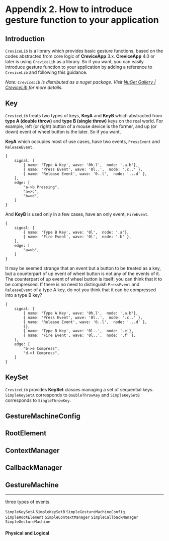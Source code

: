   
# Appendix 2. How to introduce gesture function to your application
  
  
## Introduction
  
  
`CreviceLib` is a library which provides basic gesture functions, based on the codes abstracted from core logic of **CreviceApp** 3.x. **CreviceApp** 4.0 or later is using `CreviceLib` as a library. So if you want, you can easily introduce gesture function to your application by adding a reference to `CreviceLib` and following this guidance.
  
_Note: `CreviceLib` is distributed as a nuget package. Visit [NuGet Gallery \| CreviceLib](https://www.nuget.org/packages/Crevice.Core/ ) for more details._
  
## Key
  
  
`CreviceLib` treats two types of keys, **KeyA** and **KeyB** which abstracted from **type A (double throw)** and **type B (single throw)** keys on the real world. For example, left (or right) button of a mouse device is the former, and up (or down) event of wheel button is the later. So if you want, 
  
**KeyA** which occupies most of use cases, have two events, `PressEvent` and `ReleaseEvent`. 
  
```wavedrom
{ 
    signal: [
        { name: 'Type A Key', wave: '0h.l',  node: '.a.b'},
        { name: 'Press Event', wave: '0l..',  node: '.c..' },
        { name: 'Release Event', wave: '0..l',  node: '...d' },
    ],
    edge: [
        "a->b Pressing",
        "a=>c",
        "b=>d",
    ]
}
```
  
And **KeyB** is used only in a few cases, have an only event, `FireEvent`. 
  
```wavedrom
{ 
    signal: [
        { name: 'Type B Key', wave: '0l',  node: '.a'},
        { name: 'Fire Event', wave: '0l',  node: '.b' },
    ],
    edge: [
        "a=>b",
    ]
}
```
  
It may be seemed strange that an event but a button to be treated as a key, but a counterpart of up event of wheel button is not any of the events of it. The counterpart of up event of wheel button is itself; you can think that it to be compressed. If there is no need to distinguish `PressEvent` and `ReleaseEvent` of a type A key, do not you think that it can be compressed into a type B key?
  
```wavedrom
{ 
    signal: [
        { name: 'Type A Key', wave: '0h.l',  node: '.a.b'},
        { name: 'Press Event', wave: '0l..',  node: '.c..' },
        { name: 'Release Event', wave: '0..l',  node: '...d' },
        {},
        { name: 'Type B Key', wave: '0l..',  node: '.e'},
        { name: 'Fire Event', wave: '0l..',  node: '.f' },
    ],
    edge: [
        "b->e Compress",
        "d->f Compress",
    ]
}
```
  
## KeySet
  
  
`CreviceLib` provides **KeySet** classes managing a set of sequential keys. `SimpleKeySetA` corresponds to `DoubleThrowKey` and `SimpleKeySetB` corresponds to `SingleThrowKey`.
  
## GestureMachineConfig
  
  
## RootElement
  
  
## ContextManager
  
  
## CallbackManager
  
  
## GestureMachine
  
  
---
  
 three types of events.
  
  
`SimpleKeySetA`
`SimpleKeySetB`
`SimpleGestureMachineConfig`
`SimpleRootElement`
`SimpleContextManager`
`SimpleCallbackManager`
`SimpleGestureMachine`
  
#### Physical and Logical
  
  
  
